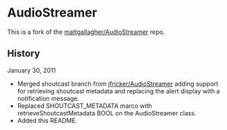 AudioStreamer
=============

This is a fork of the [mattgallagher/AudioStreamer](https://github.com/mattgallagher/AudioStreamer) repo.

History
-------

January 30, 2011
  * Merged shoutcast branch from [jfricker/AudioStreamer](https://github.com/jfricker/AudioStreamer) adding support for retrieving shoutcast metadata and replacing the alert display with a notification message.
  * Replaced SHOUTCAST_METADATA marco with retrieveShoutcastMetadata BOOL on the AudioStreamer class.
  * Added this README.